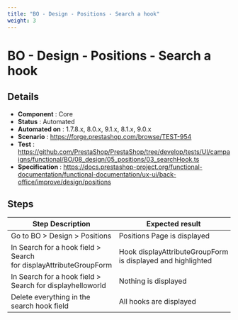 ```yaml
---
title: "BO - Design - Positions - Search a hook"
weight: 3
---
```


# BO - Design - Positions - Search a hook
## Details
* **Component** : Core
* **Status** : Automated
* **Automated on** : 1.7.8.x, 8.0.x, 9.1.x, 8.1.x, 9.0.x
* **Scenario** : https://forge.prestashop.com/browse/TEST-954
* **Test** : https://github.com/PrestaShop/PrestaShop/tree/develop/tests/UI/campaigns/functional/BO/08_design/05_positions/03_searchHook.ts
* **Specification** : https://docs.prestashop-project.org/functional-documentation/functional-documentation/ux-ui/back-office/improve/design/positions

## Steps
| Step Description | Expected result |
| ----- | ----- |
| Go to BO > Design > Positions | Positions Page is displayed |
| In Search for a hook field > Search for displayAttributeGroupForm | Hook displayAttributeGroupForm is displayed and highlighted |
| In Search for a hook field > Search for displayhelloworld | Nothing is displayed |
| Delete everything in the search hook field | All hooks are displayed |
